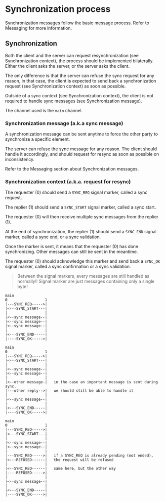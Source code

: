 # Synchronization process

Synchronization messages follow the basic message process. Refer to Messaging for more information.

## Synchronization

Both the client and the server can request resynchronization (see Synchronization context), the process should be implemented bilaterally. Either the client asks the server, or the server asks the client.

The only difference is that the server can refuse the sync request for any reason, in that case, the client is expected to send back a synchronization request (see Synchronization context) as soon as possible.

Outside of a sync context (see Synchronization context), the client is not required to handle sync messages (see Synchronization message).

The channel used is the `main` channel.

### Synchronization message (a.k.a sync message)

A synchronization message can be sent anytime to force the other party to synchronize a specific element.

The server can refuse the sync message for any reason. The client should handle it accordingly, and should request for resync as soon as possible on inconsistency.

Refer to the Messaging section about Synchronization messages.

### Synchronization context (a.k.a. request for resync)

The requester (0) should send a `SYNC_REQ` signal marker, called a sync request.

The replier (1) should send a `SYNC_START` signal marker, called a sync start.

The requester (0) will then receive multiple sync messages from the replier (1).

At the end of synchronization, the replier (1) should send a `SYNC_END` signal marker, called a sync end, or a sync validation.

Once the marker is sent, it means that the requester (0) has done synchronizing. Other messages can still be sent in the meantime.

The requester (0) should acknowledge this marker and send back a `SYNC_OK` signal marker, called a sync confirmation or a sync validation.

> Between the signal markers, every messages are still handled as normally!! Signal marker are just messages containing only a single byte!

```
main
0                 1
|---SYNC_REQ----->|
|<---SYNC_START---|
|                 |
|<--sync message--|
|<--sync message--|
|<--sync message--|
|                 |
|<---SYNC_END-----|
|----SYNC_OK----->|
```

```
main
0                 1
|---SYNC_REQ----->|
|<---SYNC_START---|
|                 |
|<--sync message--|
|<--sync message--|
|                 |
|<--other message-|   in the case an important message is sent during sync,
|---other reply-->|   we should still be able to handle it
|                 |
|<--sync message--|
|                 |
|<---SYNC_END-----|
|----SYNC_OK----->|
```

```
main
0                 1
|---SYNC_REQ----->|
|<---SYNC_START---|
|                 |
|<--sync message--|
|<--sync message--|
|                 |
|---SYNC_REQ----->|   if a SYNC_REQ is already pending (not ended),
|<---REFUSED------|   the request will be refused
|                 |
|<--SYNC_REQ------|   same here, but the other way
|----REFUSED----->|
|                 |
|<--sync message--|
|                 |
|<---SYNC_END-----|
|----SYNC_OK----->|
```
